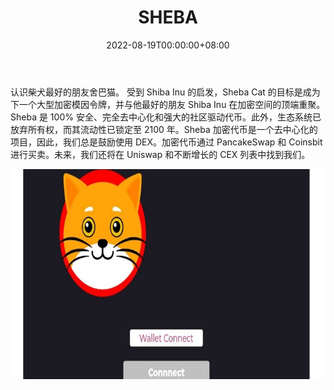 ﻿---
title: "SHEBA"
description: "SHEBA 旨在为其持有者带来的实用程序包括：Staking、ShebaSwap、Sheba Cat Club NFT、Play2Earn 游戏、Sheba 的元界、慈善机构。"
date: 2022-08-19T00:00:00+08:00
lastmod: 2022-08-19T00:00:00+08:00
draft: false
authors: ["boogArno"]
featuredImage: "sheba.png"
tags: ["High risk","SHEBA"]
categories: ["nfts"]
nfts: ["High risk"]
blockchain: "BSC"
website: "https://shebatoken.io"
twitter: "https://twitter.com/shebatokenbsc"
discord: "https://discord.gg/ujNXTqhWDa"
telegram: "https://t.me/shebatokenofficial"
github: "https://github.com/shebatoken"
youtube: "https://www.youtube.com/channel/UC7hCgS8v9tR0bbxDGstkwNw"
twitch: ""
facebook: "https://www.facebook.com/Shebatoken"
instagram: "https://instagram.com/shebacatclub"
reddit: "https://www.reddit.com/r/SHEBArmy/"
medium: "https://medium.com/@shebatoken"
steam: ""
gitbook: ""
googleplay: ""
appstore: ""
status: "Live"
weight: 
lightgallery: true
toc: true
pinned: false
recommend: false
recommend1: false
---
认识柴犬最好的朋友舍巴猫。
受到 Shiba Inu 的启发，Sheba Cat 的目标是成为下一个大型加密模因令牌，并与他最好的朋友 Shiba Inu 在加密空间的顶端重聚。 Sheba 是 100% 安全、完全去中心化和强大的社区驱动代币。此外，生态系统已放弃所有权，而其流动性已锁定至 2100 年。Sheba 加密代币是一个去中心化的项目，因此，我们总是鼓励使用 DEX。加密代币通过 PancakeSwap 和 Coinsbit 进行买卖。未来，我们还将在 Uniswap 和不断增长的 CEX 列表中找到我们。

![sheba-dapp-defi-bsc-image1_8b75c728929ab80ff7856039928a094f](sheba-dapp-defi-bsc-image1_8b75c728929ab80ff7856039928a094f.png)